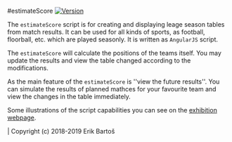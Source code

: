 #estimateScore
[![Version](https://img.shields.io/github/v/release/Mezek/estimateScore)](https://github.com/Mezek/estimateScore/releases)

The ``estimateScore`` script is for creating and displaying leage season tables from match results. It can be used for all kinds of sports, as football, floorball, etc. which are played seasonly. It is written as ``AngularJS`` script.

The ``estimateScore`` will calculate the positions of the teams itself. You may update the results and view the table changed according to the modifications.

As the main feature of the ``estimateScore`` is ''view the future results''. You can simulate the results of planned mathces for your favourite team and view the changes in the table immediately.

Some illustrations of the script capabilities you can see on the [exhibition webpage](https://mezek.github.io/estimateScore "EstimateScore webpage").

| Copyright (c) 2018-2019 Erik Bartoš
